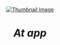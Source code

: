 <br />
<div align="center">
  <a href="https://youtu.be/D8unjPg_tlQ">
    <img src=app/src/main/res/drawable/imangen.jpeg" alt="Thumbnail Image">
  </a>

<h1 align = "center">
<b><i>At app</i></b>
</h1>
